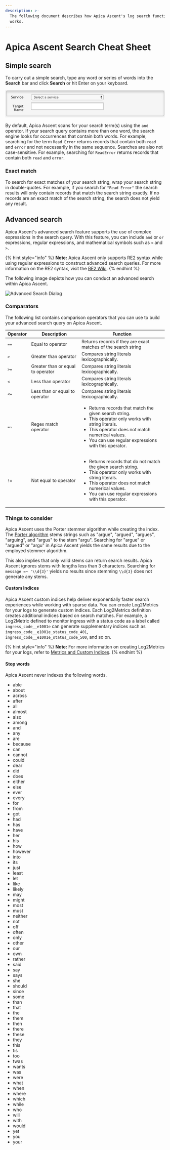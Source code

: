 ```yaml
---
description: >-
  The following document describes how Apica Ascent's log search functionality
  works.
---
```


# Apica Ascent Search Cheat Sheet

## Simple search

To carry out a simple search, type any word or series of words into the **Search** bar and click **Search** or hit Enter on your keyboard.

![Search Bar](<../.gitbook/assets/image (6) (1) (1) (1).png>)

By default, Apica Ascent scans for your search term(s) using the `and` operator. If your search query contains more than one word, the search engine looks for occurrences that contain both words. For example, searching for the term `Read Error` returns records that contain both `read` and `error` and not necessarily in the same sequence. Searches are also not case-sensitive. For example, searching for `ReadError` returns records that contain both `read` and `error`.

### Exact match

To search for exact matches of your search string, wrap your search string in double-quotes. For example, if you search for `"Read Error"` the search results will only contain records that match the search string exactly. If no records are an exact match of the search string, the search does not yield any result.

## Advanced search

Apica Ascent's advanced search feature supports the use of complex expressions in the search query. With this feature, you can include `and` or `or` expressions, regular expressions, and mathematical symbols such as `<` and `>`.

{% hint style="info" %}
**Note:** Apica Ascent only supports RE2 syntax while using regular expressions to construct advanced search queries. For more information on the RE2 syntax, visit the [RE2 Wiki](https://github.com/google/re2/wiki/Syntax).
{% endhint %}

The following image depicts how you can conduct an advanced search within Apica Ascent.

![Advanced Search Dialog](../.gitbook/assets/advanced-search-2022-01-25\_17-40-46.png)

### Comparators

The following list contains comparison operators that you can use to build your advanced search query on Apica Ascent.

| Operator | Description                       | Function                                                                                                                                                                                                                                               |
| -------- | --------------------------------- | ------------------------------------------------------------------------------------------------------------------------------------------------------------------------------------------------------------------------------------------------------ |
| `==`     | Equal to operator                 | Returns records if they are exact matches of the search string                                                                                                                                                                                         |
| `>`      | Greater than operator             | Compares string literals lexicographically.                                                                                                                                                                                                            |
| `>=`     | Greater than or equal to operator | Compares string literals lexicographically.                                                                                                                                                                                                            |
| `<`      | Less than operator                | Compares string literals lexicographically.                                                                                                                                                                                                            |
| `<=`     | Less than or equal to operator    | Compares string literals lexicographically.                                                                                                                                                                                                            |
| `=~`     | Regex match operator              | <ul><li>Returns records that match the given search string.</li><li>This operator only works with string literals.</li><li>This operator does not match numerical values.</li><li>You can use regular expressions with this operator.</li></ul>        |
| `!=`     | Not equal to operator             | <ul><li>Returns records that do not match the given search string.</li><li>This operator only works with string literals.</li><li>This operator does not match numerical values.</li><li>You can use regular expressions with this operator.</li></ul> |

### Things to consider

Apica Ascent uses the Porter stemmer algorithm while creating the index. The [Porter algorithm](https://en.wikipedia.org/wiki/Stemming) stems strings such as "argue", "argued", "argues", "arguing", and "argus" to the stem "argu". Searching for "argue" or "argued" or "argu" in Apica Ascent yields the same results due to the employed stemmer algorithm.

This also implies that only valid stems can return search results. Apica Ascent ignores stems with lengths less than 3 characters. Searching for `message =~ '\\d{3}'` yields no results since stemming `\\d{3}` does not generate any stems.

#### Custom Indices

Apica Ascent custom indices help deliver exponentially faster search experiences while working with sparse data. You can create Log2Metrics for your logs to generate custom indices. Each Log2Metrics definition creates additional indices based on search matches. For example, a Log2Metric defined to monitor ingress with a status code as a label called `ingress_code__e1001e` can generate supplementary indices such as `ingress_code__e1001e_status_code_401`, `ingress_code__e1001e_status_code_500`, and so on.

{% hint style="info" %}
**Note:** For more information on creating Log2Metrics for your logs, refer to [Metrics and Custom Indices](metrics-and-custom-indices.md#creating-a-log-2-metric).
{% endhint %}

#### Stop words

Apica Ascent never indexes the following words.

* able
* about
* across
* after
* all
* almost
* also
* among
* and
* any
* are
* because
* can
* cannot
* could
* dear
* did
* does
* either
* else
* ever
* every
* for
* from
* got
* had
* has
* have
* her
* his
* how
* however
* into
* its
* just
* least
* let
* like
* likely
* may
* might
* most
* must
* neither
* not
* off
* often
* only
* other
* our
* own
* rather
* said
* say
* says
* she
* should
* since
* some
* than
* that
* the
* them
* then
* there
* these
* they
* this
* tis
* too
* twas
* wants
* was
* were
* what
* when
* where
* which
* while
* who
* will
* with
* would
* yet
* you
* your
